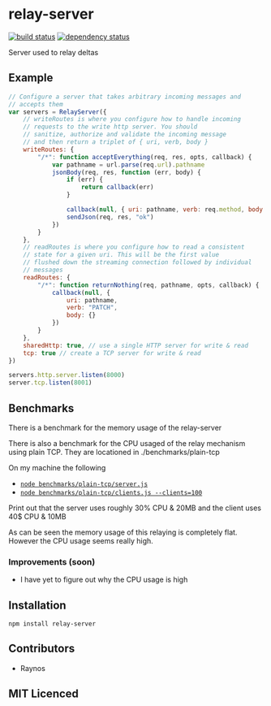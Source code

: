 # relay-server

[![build status][1]][2] [![dependency status][3]][4]

<!-- [![browser support][5]][6] -->

Server used to relay deltas

## Example

```js
// Configure a server that takes arbitrary incoming messages and
// accepts them
var servers = RelayServer({
    // writeRoutes is where you configure how to handle incoming
    // requests to the write http server. You should
    // sanitize, authorize and validate the incoming message
    // and then return a triplet of { uri, verb, body }
    writeRoutes: {
        "/*": function acceptEverything(req, res, opts, callback) {
            var pathname = url.parse(req.url).pathname
            jsonBody(req, res, function (err, body) {
                if (err) {
                    return callback(err)
                }

                callback(null, { uri: pathname, verb: req.method, body: body })
                sendJson(req, res, "ok")
            })
        }
    },
    // readRoutes is where you configure how to read a consistent
    // state for a given uri. This will be the first value
    // flushed down the streaming connection followed by individual
    // messages
    readRoutes: {
        "/*": function returnNothing(req, pathname, opts, callback) {
            callback(null, {
                uri: pathname,
                verb: "PATCH",
                body: {}
            })
        }
    },
    sharedHttp: true, // use a single HTTP server for write & read
    tcp: true // create a TCP server for write & read
})

servers.http.server.listen(8000)
server.tcp.listen(8001)
```

## Benchmarks

There is a benchmark for the memory usage of the relay-server

There is also a benchmark for the CPU usaged of the relay mechanism
  using plain TCP. They are locationed in ./benchmarks/plain-tcp

On my machine the following

 - [`node benchmarks/plain-tcp/server.js`][5]
 - [`node benchmarks/plain-tcp/clients.js --clients=100`][6]

Print out that the server uses roughly 30% CPU & 20MB and the
  client uses 40$ CPU & 10MB

As can be seen the memory usage of this relaying is completely
  flat. However the CPU usage seems really high.

### Improvements (soon)

 - I have yet to figure out why the CPU usage is high

## Installation

`npm install relay-server`

## Contributors

 - Raynos

## MIT Licenced

  [1]: https://secure.travis-ci.org/Colingo/relay-server.png
  [2]: http://travis-ci.org/Colingo/relay-server
  [3]: https://david-dm.org/Colingo/relay-server/status.png
  [4]: https://david-dm.org/Colingo/relay-server
  [5]: https://github.com/Colingo/relay-server/blob/master/benchmarks/plain-tcp/server.js
  [6]: https://github.com/Colingo/relay-server/blob/master/benchmarks/plain-tcp/clients.js

